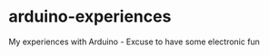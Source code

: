arduino-experiences
===================

My experiences with Arduino - Excuse to have some electronic fun
